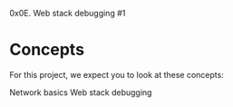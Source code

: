 0x0E. Web stack debugging #1
# Concepts
For this project, we expect you to look at these concepts:

Network basics
Web stack debugging



